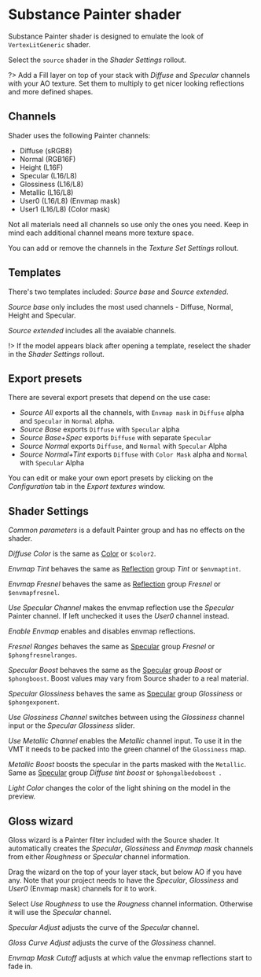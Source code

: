 # Substance Painter shader

Substance Painter shader is designed to emulate the look of `VertexLitGeneric` shader.

Select the `source` shader in the _Shader Settings_ rollout. 

?> Add a Fill layer on top of your stack with _Diffuse_ and _Specular_ channels with your AO texture. Set them to multiply to get nicer looking reflections and more defined shapes.

## Channels

Shader uses the following Painter channels:

- Diffuse    (sRGB8)
- Normal     (RGB16F)
- Height     (L16F)
- Specular   (L16/L8)
- Glossiness (L16/L8)
- Metallic   (L16/L8)
- User0      (L16/L8) (Envmap mask)
- User1      (L16/L8) (Color mask)

Not all materials need all channels so use only the ones you need. Keep in mind each additional channel means more texture space.

You can add or remove the channels in the _Texture Set Settings_ rollout. 

## Templates

There's two templates included: _Source base_ and _Source extended_.

_Source base_ only includes the most used channels - Diffuse, Normal, Height and Specular.

_Source extended_ includes all the avaiable channels.

!> If the model appears black after opening a template, reselect the shader in the _Shader Settings_ rollout.

## Export presets

There are several export presets that depend on the use case:

- _Source All_ exports all the channels, with `Envmap mask` in `Diffuse` alpha and `Specular` in `Normal` alpha.
- _Source Base_ exports `Diffuse` with `Specular` alpha
- _Source Base+Spec_ exports `Diffuse` with separate `Specular`
- _Source Normal_ exports `Diffuse`, and `Normal` with `Specular` Alpha
- _Source Normal+Tint_ exports `Diffuse` with `Color Mask` alpha and `Normal` with `Specular` Alpha

You can edit or make your own eport presets by clicking on the _Configuration_ tab in the _Export textures_ window.

## Shader Settings

_Common parameters_ is a default Painter group and has no effects on the shader.

_Diffuse Color_ is the same as [Color](groups.md#color) or `$color2`.

_Envmap Tint_ behaves the same as [Reflection](groups.md#reflection) group _Tint_ or `$envmaptint`.

_Envmap Fresnel_ behaves the same as [Reflection](groups.md#reflection) group _Fresnel_ or `$envmapfresnel`.

_Use Specular Channel_ makes the envmap reflection use the _Specular_ Painter channel. If left unchecked it uses the _User0_ channel instead.

_Enable Envmap_ enables and disables envmap reflections.

_Fresnel Ranges_ behaves the same as [Specular](groups.md#vertexlitgeneric-specular) group _Fresnel_ or `$phongfresnelranges`.

_Specular Boost_ behaves the same as the [Specular](groups.md#vertexlitgeneric-specular) group _Boost_ or `$phongboost`. Boost values may vary from Source shader to a real material.

_Specular Glossiness_ behaves the same as [Specular](groups.md#vertexlitgeneric-specular) group _Glossiness_ or `$phongexponent`.

_Use Glossiness Channel_ switches between using the _Glossiness_ channel input or the _Specular Glossiness_ slider.

_Use Metallic Channel_ enables the _Metallic_ channel input. To use it in the VMT it needs to be packed into the green channel of the `Glossiness` map.

_Metallic Boost_ boosts the specular in the parts masked with the `Metallic`. Same as [Specular](groups.md#vertexlitgeneric-specular) group _Diffuse tint boost_ or `$phongalbedoboost `.

_Light Color_ changes the color of the light shining on the model in the preview.

## Gloss wizard

Gloss wizard is a Painter filter included with the Source shader. It automatically creates the _Specular_, _Glossiness_ and _Envmap mask_ channels from either _Roughness_ or _Specular_ channel information.

Drag the wizard on the top of your layer stack, but below AO if you have any. Note that your project needs to have the _Specular_, _Glossiness_ and _User0_ (Envmap mask) channels for it to work.

Select _Use Roughness_ to use the _Rougness_ channel information. Otherwise it will use the _Specular_ channel.

_Specular Adjust_ adjusts the curve of the _Specular_ channel.

_Gloss Curve Adjust_ adjusts the curve of the _Glossiness_ channel.

_Envmap Mask Cutoff_ adjusts at which value the envmap reflections start to fade in.

